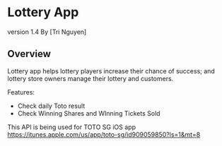 ﻿# Lottery App
version 1.4
By [Tri Nguyen]

## Overview

Lottery app helps lottery players increase their chance of success; and lottery store owners manage their lottery and customers.

Features:

- Check daily Toto result
- Check Winning Shares and WInning Tickets Sold

This API is being used for TOTO SG iOS app
https://itunes.apple.com/us/app/toto-sg/id909059850?ls=1&mt=8
